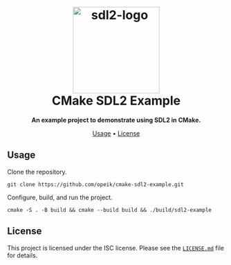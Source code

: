 <h1 align="center">
  <br>
  <img src="https://i.imgur.com/UQ4DFMq.png" alt="sdl2-logo" width="200"></a>
  <br>
    CMake SDL2 Example
  <br>
</h1>

<p align=center>
  <b> An example project to demonstrate using SDL2 in CMake. </b>
</p>

<p align="center">
  <a href="#usage">Usage</a> •
  <a href="#license">License</a>
</p>

## Usage
Clone the repository.
```
git clone https://github.com/opeik/cmake-sdl2-example.git
```
Configure, build, and run the project.
```
cmake -S . -B build && cmake --build build && ./build/sdl2-example
```

## License
This project is licensed under the ISC license. Please see the [`LICENSE.md`](LICENSE.md)
file for details.
